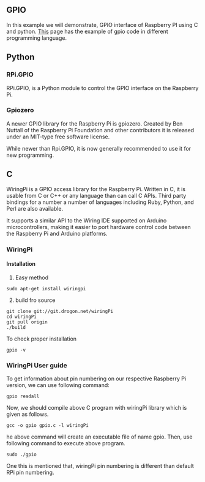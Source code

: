 ## GPIO
In this example we will demonstrate, GPIO interface of Raspberry PI using C and python. [This](https://elinux.org/RPi_GPIO_Code_Samples) page has the example of gpio code in different programming language. 
## Python 
### RPi.GPIO 
RPi.GPIO, is a Python module to control the GPIO interface on the Raspberry Pi.

### Gpiozero
A newer GPIO library for the Raspberry Pi is gpiozero. Created by Ben Nuttall of the Raspberry Pi Foundation and other contributors it is released under an MIT-type free software license.

While newer than Rpi.GPIO, it is now generally recommended to use it for new programming.

## C
WiringPi is a GPIO access library for the Raspberry Pi. Written in C, it is usable from C or C++ or any language than can call C APIs. Third party bindings for a number a number of languages including Ruby, Python, and Perl are also available.

It supports a similar API to the Wiring IDE supported on Arduino microcontrollers, making it easier to port hardware control code between the Raspberry Pi and Arduino platforms.

### WiringPi
#### Installation
1. Easy method
```
sudo apt-get install wiringpi
```
2. build fro source
```
git clone git://git.drogon.net/wiringPi
cd wiringPi
git pull origin
./build
```

To check proper installation 
```
gpio -v
```
### WiringPi User guide

To get information about pin numbering on our respective Raspberry Pi version, we can use following command:
```
gpio readall
```
Now, we should compile above C program with wiringPi library which is given as follows.
```
gcc -o gpio gpio.c -l wiringPi
```
he above command will create an executable file of name gpio. Then, use following command to execute above program.
```
sudo ./gpio
```
One this is mentioned that, wiringPi pin numbering is different than default RPi pin numbering. 